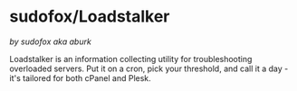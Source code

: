 # sudofox/Loadstalker
_by sudofox aka aburk_

Loadstalker is an information collecting utility for troubleshooting overloaded servers. Put it on a cron, pick your threshold, and call it a day - it's tailored for both cPanel and Plesk.





